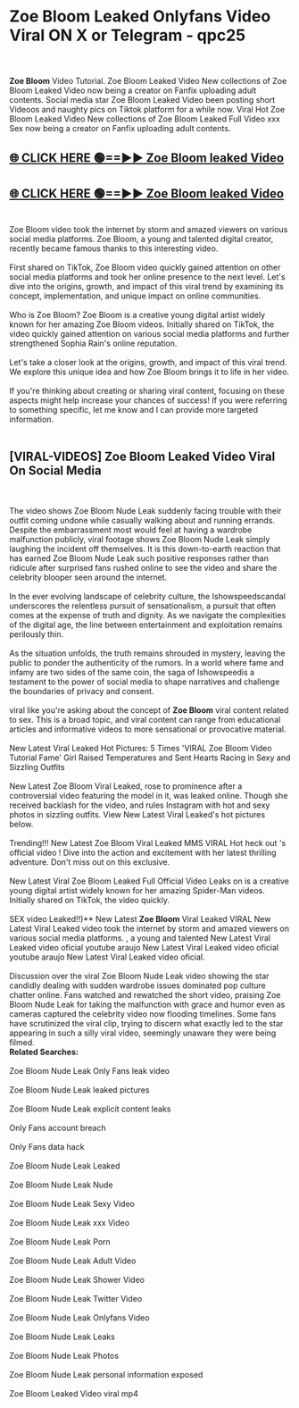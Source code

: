 <h1> Zoe Bloom Leaked Onlyfans Video Viral ON X or Telegram - qpc25 </h1>

# 
<br>
<strong>Zoe Bloom</strong> Video Tutorial. Zoe Bloom Leaked Video New collections of  Zoe Bloom Leaked Video now being a creator on Fanfix uploading adult contents. Social media star Zoe Bloom Leaked Video been posting short Videoos and naughty pics on Tiktok platform for a while now. Viral Hot Zoe Bloom Leaked Video New collections of Zoe Bloom Leaked Full Video xxx Sex now being a creator on Fanfix uploading adult contents.
<br>

## [🌐 CLICK HERE 🟢==►► Zoe Bloom leaked Video ](https://onlyclips.site?title=Zoe_Bloom&ref=git)


## [🌐 CLICK HERE 🟢==►► Zoe Bloom leaked Video ](https://onlyclips.site?title=Zoe_Bloom&ref=git)

<br>
Zoe Bloom video took the internet by storm and amazed viewers on various social media platforms. Zoe Bloom, a young and talented digital creator, recently became famous thanks to this interesting video.
<br><br>
First shared on TikTok, Zoe Bloom video quickly gained attention on other social media platforms and took her online presence to the next level. Let's dive into the origins, growth, and impact of this viral trend by examining its concept, implementation, and unique impact on online communities.
<br><br>
Who is Zoe Bloom? Zoe Bloom is a creative young digital artist widely known for her amazing Zoe Bloom videos. Initially shared on TikTok, the video quickly gained attention on various social media platforms and further strengthened Sophia Rain's online reputation.
<br><br>
Let's take a closer look at the origins, growth, and impact of this viral trend. We explore this unique idea and how Zoe Bloom brings it to life in her video.
<br><br>
If you're thinking about creating or sharing viral content, focusing on these aspects might help increase your chances of success! If you were referring to something specific, let me know and I can provide more targeted information.
<br><br>
<h2>[VIRAL-VIDEOS] Zoe Bloom Leaked Video Viral On Social Media</h2>
<br><br>
The video shows Zoe Bloom Nude Leak suddenly facing trouble with their outfit coming undone while casually walking about and running errands. Despite the embarrassment most would feel at having a wardrobe malfunction publicly, viral footage shows Zoe Bloom Nude Leak simply laughing the incident off themselves. It is this down-to-earth reaction that has earned Zoe Bloom Nude Leak such positive responses rather than ridicule after surprised fans rushed online to see the video and share the celebrity blooper seen around the internet.
<br><br>
In the ever evolving landscape of celebrity culture, the Ishowspeedscandal underscores the relentless pursuit of sensationalism, a pursuit that often comes at the expense of truth and dignity. As we navigate the complexities of the digital age, the line between entertainment and exploitation remains perilously thin.
<br><br>
As the situation unfolds, the truth remains shrouded in mystery, leaving the public to ponder the authenticity of the rumors. In a world where fame and infamy are two sides of the same coin, the saga of Ishowspeedis a testament to the power of social media to shape narratives and challenge the boundaries of privacy and consent.
<br><br>
viral like you're asking about the concept of <strong>Zoe Bloom</strong> viral content related to sex. This is a broad topic, and viral content can range from educational articles and informative videos to more sensational or provocative material.
<br><br>
New Latest Viral Leaked Hot Pictures: 5 Times 'VIRAL Zoe Bloom Video Tutorial Fame' Girl Raised Temperatures and Sent Hearts Racing in Sexy and Sizzling Outfits
<br><br>
New Latest Zoe Bloom Viral Leaked, rose to prominence after a controversial video featuring the model in it, was leaked online. Though she received backlash for the video, and rules Instagram with hot and sexy photos in sizzling outfits. View New Latest Viral Leaked's hot pictures below.
<br><br>
Trending!!! New Latest Zoe Bloom Viral Leaked MMS VIRAL Hot heck out 's official video ! Dive into the action and excitement with her latest thrilling adventure. Don't miss out on this exclusive.
<br><br>
New Latest Viral Zoe Bloom Leaked Full Official Video Leaks on  is a creative young digital artist widely known for her amazing Spider-Man videos. Initially shared on TikTok, the video quickly.
<br><br>
SEX video Leaked!!)** New Latest <strong>Zoe Bloom</strong> Viral Leaked VIRAL New Latest Viral Leaked video took the internet by storm and amazed viewers on various social media platforms. , a young and talented New Latest Viral Leaked video oficial youtube araujo New Latest Viral Leaked video oficial youtube araujo New Latest Viral Leaked video oficial.
<br><br>
Discussion over the viral Zoe Bloom Nude Leak video showing the star candidly dealing with sudden wardrobe issues dominated pop culture chatter online. Fans watched and rewatched the short video, praising Zoe Bloom Nude Leak for taking the malfunction with grace and humor even as cameras captured the celebrity video now flooding timelines. Some fans have scrutinized the viral clip, trying to discern what exactly led to the star appearing in such a silly viral video, seemingly unaware they were being filmed.
<br>
<strong>Related Searches:</strong>
<br><br>
Zoe Bloom Nude Leak Only Fans leak video
<br><br>
Zoe Bloom Nude Leak leaked pictures
<br><br>
Zoe Bloom Nude Leak explicit content leaks
<br><br>
Only Fans account breach
<br><br>
Only Fans data hack
<br><br>
Zoe Bloom Nude Leak Leaked
<br><br>
Zoe Bloom Nude Leak Nude
<br><br>
Zoe Bloom Nude Leak Sexy Video
<br><br>
Zoe Bloom Nude Leak xxx Video
<br><br>
Zoe Bloom Nude Leak Porn
<br><br>
Zoe Bloom Nude Leak Adult Video
<br><br>
Zoe Bloom Nude Leak Shower Video
<br><br>
Zoe Bloom Nude Leak Twitter Video
<br><br>
Zoe Bloom Nude Leak Onlyfans Video
<br><br>
Zoe Bloom Nude Leak Leaks
<br><br>
Zoe Bloom Nude Leak Photos
<br><br>
Zoe Bloom Nude Leak personal information exposed
<br><br>
Zoe Bloom Leaked Video viral mp4